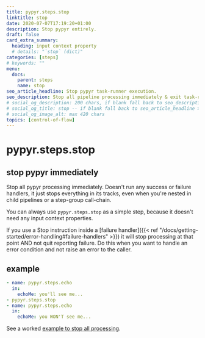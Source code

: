```yaml
---
title: pypyr.steps.stop
linktitle: stop
date: 2020-07-07T17:19:20+01:00
description: Stop pypyr entirely.
draft: false
card_extra_summary:
  heading: input context property
  # details: "`stop` (dict)"
categories: [steps]
# keywords: ""
menu:
  docs:
    parent: steps
    name: stop
seo_article_headline: Stop pypyr task-runner execution.
seo_description: Stop all pipeline processing immediately & exit task-runner.
# social_og_description: 200 chars, if blank fall back to seo_description then description
# social_og_title: stop -- if blank fall back to seo_article_headline > .Title. Max 70 chars
# social_og_image_alt: max 420 chars
topics: [control-of-flow]
---
```

# pypyr.steps.stop
## stop pypyr immediately
Stop all pypyr processing immediately. Doesn't run any success or
failure handlers, it just stops everything in its tracks, even when
you're nested in child pipelines or a step-group call-chain.

You can always use `pypyr.steps.stop` as a simple step, because it doesn't
need any input context properties.

If you use a Stop instruction inside a 
[failure handler]({{< ref "/docs/getting-started/error-handling#failure-handlers" >}}) 
it will stop processing at that point AND not quit reporting failure. Do this 
when you want to handle an error condition and not raise an error to the caller.

## example
```yaml
- name: pypyr.steps.echo
  in:
    echoMe: you'll see me...
- pypyr.steps.stop
- name: pypyr.steps.echo
  in:
    echoMe: you WON'T see me...
```

See a worked [example to stop all processing](https://github.com/pypyr/pypyr-example/blob/master/pipelines/stop.yaml).